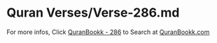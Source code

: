 # Quran Verses/Verse-286.md 

For more infos, Click [QuranBookk - 286](https://www.quranbookk.com/quran/search?q=286) to Search at [QuranBookk.com](http://quranbookk.com/)